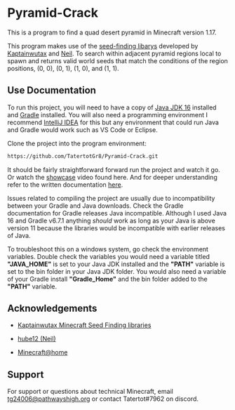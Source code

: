 # Pyramid-Crack

This is a program to find a quad desert pyramid in Minecraft version 1.17.  

This program makes use of the [seed-finding libarys](https://kaptainwutax.seedfinding.com/) developed by [Kaptainwutax](https://github.com/KaptainWutax) and [Neil](https://github.com/hube12). To search within adjacent pyramid regions local to spawn and returns valid world seeds that match the conditions of the region positions, (0, 0), (0, 1), (1, 0), and (1, 1).

## Use Documentation

To run this project, you will need to have a copy of [Java JDK 16](https://www.oracle.com/java/technologies/javase/jdk16-archive-downloads.html) installed and [Gradle](https://gradle.org/install/) installed. 
 You will also need a programming environment I recommend [IntelliJ IDEA](https://www.jetbrains.com/idea/) for this but any environment that could run Java and Gradle would work such as VS Code or Eclipse. 

Clone the project into the program environment:

```bash
https://github.com/TatertotGr8/Pyramid-Crack.git
```

It should be fairly straightforward forward run the project and watch it go. Or watch the [showcase](https://youtu.be/YYb_mFQJszU) video found here. And for deeper understanding refer to the written documentation [here](https://docs.google.com/document/d/1S-tqtsDtqdalQDEEsopy5CnU4O1-bL9xtSGgOIrrxzI/edit#).


Issues related to compiling the project are usually due to incompatibility between your Gradle and Java downloads. 
Check the Gradle documentation for Gradle releases Java incompatible. Although I used Java 16 and Gradle v6.7.1 anything *should* work as long as your Java is above version 11 because the libraries would be incompatible with earlier releases of Java. 

To troubleshoot this on a windows system, go check the environment variables. Double check the variables you would need a variable titled **"JAVA_HOME"** is set to your Java JDK installed and the **"PATH"** variable is set to the bin folder in your Java JDK folder. You would also need a variable of your Gradle install **"Gradle_Home"**  and the bin folder added to the **"PATH"** variable.

## Acknowledgements

 - [Kaptainwutax Minecraft Seed Finding libraries](https://kaptainwutax.seedfinding.com/)
  
 - [hube12 (Neil)](https://github.com/hube12)

 - [Minecraft@home](https://minecraftathome.com/)

## Support

For support or questions about technical Minecraft, email tg24006@pathwayshigh.org or contact Tatertot#7962 on discord.

